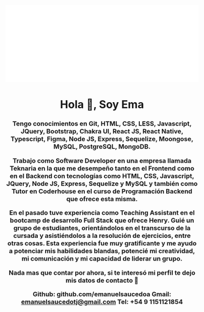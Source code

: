 <img src="https://github.com/emanuelsaucedoa/emanuelsaucedoa/blob/main/svg.svg" alt="hello world"/>


<h1 align="center">Hola 👋, Soy Ema</h1>

<h3 align="center">

Tengo conocimientos en Git, HTML, CSS, LESS, Javascript, JQuery, Bootstrap, Chakra UI, React JS, React Native, Typescript, Figma, Node JS, Express, Sequelize, Moongose, MySQL, PostgreSQL, MongoDB.

Trabajo como Software Developer en una empresa llamada Teknaria en la que me desempeño tanto en el Frontend como en el Backend con tecnologías como HTML, CSS, Javascript, JQuery, Node JS, Express, Sequelize y MySQL y también como Tutor en Coderhouse en el curso de Programación Backend que ofrece esta misma.

En el pasado tuve experiencia como Teaching Assistant en el bootcamp de desarrollo Full Stack que ofrece Henry. Guié un grupo de estudiantes, orientándolos en el transcurso de la cursada y asistiéndolos a la resolución de ejercicios, entre otras cosas. Esta experiencia fue muy gratificante y me ayudo a potenciar mis habilidades blandas, potencié mi creatividad, mi comunicación y mi capacidad de liderar un grupo.

Nada mas que contar por ahora, si te interesó mi perfil te dejo mis datos de contacto 🙂

Github: github.com/emanuelsaucedoa 
Gmail: emanuelsaucedotj@gmail.com
Tel: +54 9 1151121854</h3>
